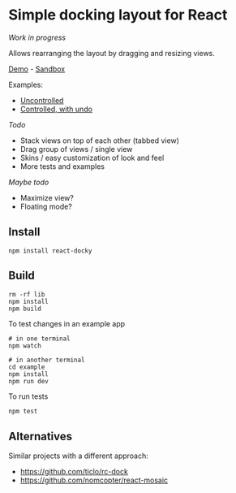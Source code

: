 # Simple docking layout for React

*Work in progress*

Allows rearranging the layout by dragging and resizing views.

[Demo](https://s5hib.csb.app/) - 
[Sandbox](https://codesandbox.io/s/react-docky-forked-s5hib)

Examples:
 * [Uncontrolled](https://github.com/pcdv/react-docky/blob/main/example/src/App.tsx)
 * [Controlled, with undo](https://github.com/pcdv/react-docky/blob/main/example/src/App2.tsx)

*Todo*
 * Stack views on top of each other (tabbed view)
 * Drag group of views / single view
 * Skins / easy customization of look and feel
 * More tests and examples

*Maybe todo*
 * Maximize view?
 * Floating mode?

## Install

```
npm install react-docky
```

## Build

```
rm -rf lib
npm install
npm build
```

To test changes in an example app
```
# in one terminal
npm watch

# in another terminal
cd example
npm install
npm run dev
```

To run tests
```sh
npm test
```

## Alternatives

Similar projects with a different approach:
 * https://github.com/ticlo/rc-dock
 * https://github.com/nomcopter/react-mosaic
